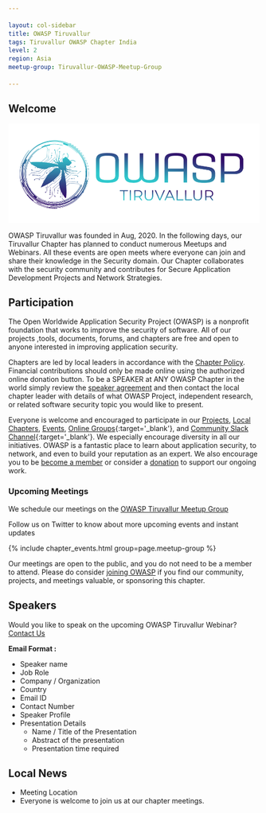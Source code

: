 ```yaml
---

layout: col-sidebar
title: OWASP Tiruvallur
tags: Tiruvallur OWASP Chapter India
level: 2
region: Asia
meetup-group: Tiruvallur-OWASP-Meetup-Group

---
```



## Welcome

<img src="assets/images/owasptt.png"/>

OWASP Tiruvallur was founded in Aug, 2020. In the following days, our Tiruvallur Chapter has planned to conduct numerous Meetups and Webinars. All these events are open meets where everyone can join and share their knowledge in the Security domain. Our Chapter collaborates with the security community and contributes for Secure Application Development Projects and Network Strategies.

## Participation

The Open Worldwide Application Security Project (OWASP) is a nonprofit foundation that works to improve the security of software. All of our projects ,tools, documents, forums, and chapters are free and open to anyone interested in improving application security. 

Chapters are led by local leaders in accordance with the [Chapter Policy](https://owasp.org/www-policy/). Financial contributions should only be made online using the authorized online donation button. To be a SPEAKER at ANY OWASP Chapter in the world simply review the [speaker agreement](https://owasp.org/www-policy/) and then contact the local chapter leader with details of what OWASP Project, independent research, or related software security topic you would like to present.

Everyone is welcome and encouraged to participate in our [Projects](/projects), [Local Chapters](/chapters), [Events](/events), [Online Groups](https://groups.google.com/a/owasp.com/){:target='_blank'}, and [Community Slack Channel](https://owasp.slack.com/){:target='_blank'}. We especially encourage diversity in all our initiatives. OWASP is a fantastic place to learn about application security, to network, and even to build your reputation as an expert. We also encourage you to be [become a member](/membership) or consider a [donation](/donate) to support our ongoing work.

### Upcoming Meetings

We schedule our meetings on the [OWASP Tiruvallur Meetup Group](https://www.meetup.com/Tiruvallur-OWASP-Meetup-Group/)

Follow us on Twitter to know about more upcoming events and instant updates

{% include chapter_events.html group=page.meetup-group %}

Our meetings are open to the public, and you do not need to be a member to attend. Please do consider [joining OWASP](https://owasp.org/membership/) if you find our community, projects, and meetings valuable, or sponsoring this chapter.

## Speakers
Would you like to speak on the upcoming OWASP Tiruvallur Webinar? [Contact Us](mailto:praveen.thiyagarayam@owasp.org)

**Email Format :**

- Speaker name
- Job Role
- Company / Organization
- Country
- Email ID
- Contact Number
- Speaker Profile
- Presentation Details
    - Name / Title of the Presentation
    - Abstract of the presentation
    - Presentation time required

## Local News
- Meeting Location
- Everyone is welcome to join us at our chapter meetings.




